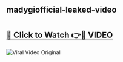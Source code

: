 ## madygiofficial-leaked-video 

# <h2><a href="http://freeplayer.one?title=madygiofficial-leaked-video&ref=21J">🔗 Click to Watch 👉🔴 VIDEO</a></h2>

<a href="http://freeplayer.one?title=madygiofficial-leaked-video&ref=21J" rel="nofollow" data-target="animated-image.originalLink"><img src="https://i.ibb.co.com/xMMVF88/686577567.gif" alt="Viral Video Original" style="max-width: 100%; display: inline-block;" data-target="animated-image.originalImage"></a>

